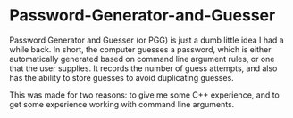 # Password-Generator-and-Guesser
Password Generator and Guesser (or PGG) is just a dumb little idea I had a while back. In short, the computer guesses a password, which is either automatically generated based on command line argument rules, or one that the user supplies. It records the number of guess attempts, and also has the ability to store guesses to avoid duplicating guesses.

This was made for two reasons: to give me some C++ experience, and to get some experience working with command line arguments.
